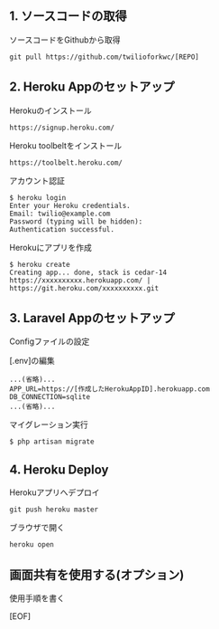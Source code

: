 ## 1. ソースコードの取得

ソースコードをGithubから取得

```
git pull https://github.com/twilioforkwc/[REPO]
```

## 2. Heroku Appのセットアップ

Herokuのインストール

```
https://signup.heroku.com/
```

Heroku toolbeltをインストール

```
https://toolbelt.heroku.com/

```

アカウント認証
```
$ heroku login
Enter your Heroku credentials.
Email: twilio@example.com
Password (typing will be hidden):
Authentication successful.
```

Herokuにアプリを作成
```
$ heroku create
Creating app... done, stack is cedar-14
https://xxxxxxxxxx.herokuapp.com/ | https://git.heroku.com/xxxxxxxxxx.git
```

## 3. Laravel Appのセットアップ

Configファイルの設定

[.env]の編集

```
...(省略)...
APP_URL=https://[作成したHerokuAppID].herokuapp.com
DB_CONNECTION=sqlite
...(省略)...
```

マイグレーション実行
```
$ php artisan migrate
```

## 4. Heroku Deploy

Herokuアプリへデプロイ

```
git push heroku master
```

ブラウザで開く

```
heroku open
```

## 画面共有を使用する(オプション)

使用手順を書く





[EOF]